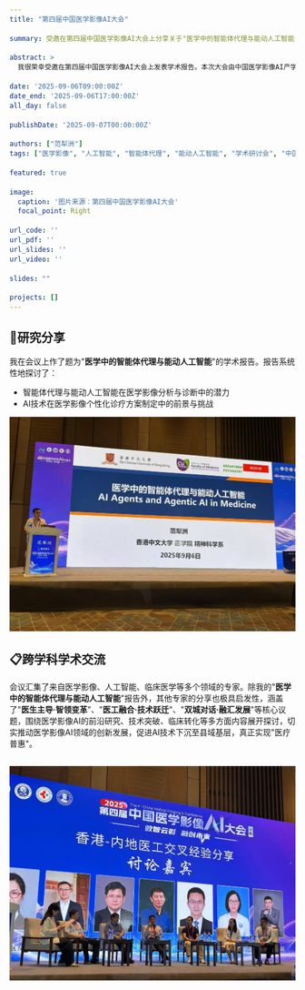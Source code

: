 ```yaml
---
title: "第四届中国医学影像AI大会"

summary: 受邀在第四届中国医学影像AI大会上分享关于"医学中的智能体代理与能动人工智能"的前沿研究，与香港及内地顶尖专家共同探讨AI技术在医学影像中的创新与应用。

abstract: >
  我很荣幸受邀在第四届中国医学影像AI大会上发表学术报告。本次大会由中国医学影像AI产学研用创新平台、上海九州智慧医学影像研究院主办，吉林大学第一医院、吉林大学中日联谊医院、吉林大学第二医院联合承办，以"数智云影，融创未来"为主题，汇聚了香港和内地168位专家学者及来自全国的1000余名同仁。开幕式由中国工程院院士王振常、中华医学会放射学分会主任委员刘士远、中国医师协会放射医师分会候任会长梁长虹、中国产学研用合作促进会会长王建华、吉大一院党委书记吕国悦、中华医学会放射学分会副主任委员张惠茅等多位嘉宾致辞。我分享了题为"医学中的智能体代理与能动人工智能"的研究，从智能体代理与能动人工智能技术发展的视角探讨了AI在医学影像中的应用前景，并与香港及内地顶尖院校的同行们进行了深入的学术交流，共同为推动医学影像的科研与临床转化贡献力量。

date: '2025-09-06T09:00:00Z'
date_end: '2025-09-06T17:00:00Z'
all_day: false

publishDate: '2025-09-07T00:00:00Z'

authors: ["范犁洲"]
tags: ["医学影像", "人工智能", "智能体代理", "能动人工智能", "学术研讨会", "中国医学影像AI大会"]

featured: true

image:
  caption: '图片来源：第四届中国医学影像AI大会'
  focal_point: Right

url_code: ''
url_pdf: ''
url_slides: ''
url_video: ''

slides: ""

projects: []
---
```


## 📅研究分享

我在会议上作了题为"**医学中的智能体代理与能动人工智能**"的学术报告。报告系统性地探讨了：

- 智能体代理与能动人工智能在医学影像分析与诊断中的潜力
- AI技术在医学影像个性化诊疗方案制定中的前景与挑战

![智能体代理与能动人工智能在医学中的应用](jilin-share.jpg)

## 📋跨学科学术交流

会议汇集了来自医学影像、人工智能、临床医学等多个领域的专家。除我的"**医学中的智能体代理与能动人工智能**"报告外，其他专家的分享也极具启发性，涵盖了"**医生主导·智领变革**"、"**医工融合·技术跃迁**"、"**双城对话·融汇发展**"等核心议题，围绕医学影像AI的前沿研究、技术突破、临床转化等多方面内容展开探讨，切实推动医学影像AI领域的创新发展，促进AI技术下沉至县域基层，真正实现"医疗普惠"。

![医学AI专家研讨分享](group-share.jpg)
---
